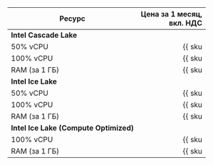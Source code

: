 | Ресурс        | Цена за 1 месяц,<br>вкл. НДС           |
|---------------|---------------------------------------:|
| **Intel Cascade Lake**                                 |
| 50% vCPU      | {{ sku|KZT|mdb.kafka.kraft.v2.cpu.c50|month|string }}    | 
| 100% vCPU     | {{ sku|KZT|mdb.kafka.kraft.v2.cpu.c100|month|string }}   | 
| RAM (за 1 ГБ) | {{ sku|KZT|mdb.kafka.kraft.v2.ram|month|string }} | 
| **Intel Ice Lake**                                     |
| 50% vCPU      | {{ sku|KZT|mdb.kafka.kraft.v3.cpu.c50|month|string }}  |
| 100% vCPU     | {{ sku|KZT|mdb.kafka.kraft.v3.cpu.c100|month|string }}  |
| RAM (за 1 ГБ) | {{ sku|KZT|mdb.kafka.kraft.v3.ram|month|string }} |
| **Intel Ice Lake (Compute Optimized)**                 |
| 100% vCPU | {{ sku|KZT|mdb.kafka.kraft.highfreq-v3.cpu.c100|month|string }}     |
| RAM (за 1 ГБ) | {{ sku|KZT|mdb.kafka.kraft.highfreq-v3.ram|month|string }} |
